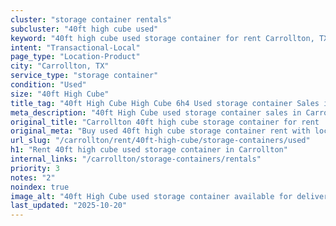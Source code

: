 ```yaml
---
cluster: "storage container rentals"
subcluster: "40ft high cube used"
keyword: "40ft high cube used storage container for rent Carrollton, TX"
intent: "Transactional-Local"
page_type: "Location-Product"
city: "Carrollton, TX"
service_type: "storage container"
condition: "Used"
size: "40ft High Cube"
title_tag: "40ft High Cube High Cube 6h4 Used storage container Sales in Carrollton | LC Container"
meta_description: "40ft High Cube used storage container sales in Carrollton. High cube containers with extra height. Fast delivery, competitive pricing. Serving storage containers area. Quote ID: 8VK. Call (214) 524-4168 for your free quote today."
original_title: "Carrollton 40ft high cube storage container for rent | LC"
original_meta: "Buy used 40ft high cube storage container rent with local delivery in Carrollton, TX. LC Container — local Since 2003. Request a fast quote today."
url_slug: "/carrollton/rent/40ft-high-cube/storage-containers/used"
h1: "Rent 40ft high cube used storage container in Carrollton"
internal_links: "/carrollton/storage-containers/rentals"
priority: 3
notes: "2"
noindex: true
image_alt: "40ft High Cube used storage container available for delivery in Carrollton"
last_updated: "2025-10-20"
---
```


<!-- TODO: Add unique city/inventory copy, images, and internal links here. -->
